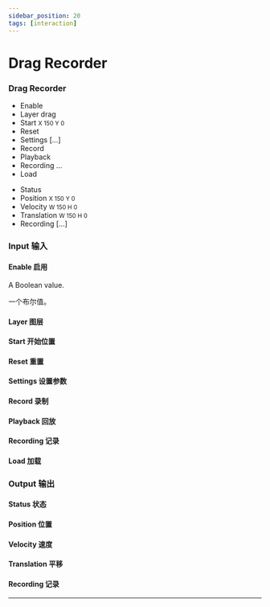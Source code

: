 ```yaml
---
sidebar_position: 20
tags: [interaction]
---
```


# Drag Recorder



<div className="patch-container">
    <div className="patch processor">
        <h3>Drag Recorder</h3>
        <ul className="inputs">
            <li>Enable <span className="checkbox-off"></span></li>
            <li>Layer <span>drag</span></li>
            <li>Start <small> X <span>150</span> Y <span>0</span></small></li>
            <li>Reset</li>
            <li>Settings <span>[...]</span></li>
            <li>Record <span className="checkbox-off"></span></li>
            <li>Playback <span className="checkbox-off"></span></li>
            <li>Recording <span>...</span></li>
            <li>Load</li>
        </ul>
        <ul className="outputs">
            <li>Status <span className="patch-color-preview status"></span></li>
            <li>Position <small> X <span>150</span> Y <span>0</span></small></li> 
            <li>Velocity <small> W <span>150</span> H <span>0</span></small></li>
            <li>Translation <small> W <span>150</span> H <span>0</span></small></li>
            <li>Recording <span>[...]</span></li>
        </ul>
    </div>
</div>

<div className="port-descriptions">
<div className="inputs">

### Input 输入

#### Enable 启用

A Boolean value.

一个布尔值。

#### Layer 图层

#### Start 开始位置

#### Reset 重置

#### Settings 设置参数

#### Record 录制

#### Playback 回放

#### Recording 记录

#### Load 加载

</div>
<div className="outputs">

### Output 输出

#### Status 状态

#### Position 位置

#### Velocity 速度

#### Translation 平移

#### Recording 记录

</div>
</div>

------
